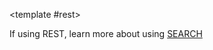 <SnippetToggler
	v-model="pref"
	:choices="['REST', 'GraphQL', 'JS-SDK']"
	label="API" >

<template #rest>

</template>
<template #graphql>

</template>
<template #js-sdk>

</template>

</SnippetToggler>

If using REST, learn more about using [SEARCH](/reference/introduction#search-http-method)
